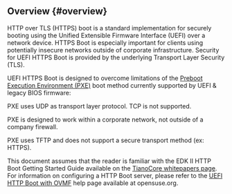 ## Overview {#overview}

HTTP over TLS (HTTPS) boot is a standard implementation for securely booting using the Unified Extensible Firmware Interface (UEFI) over a network device. HTTPS Boot is especially important for clients using potentially insecure networks outside of corporate infrastructure. Security for UEFI HTTPS Boot is provided by the underlying Transport Layer Security (TLS).

UEFI HTTPS Boot is designed to overcome limitations of the [Preboot Execution Environment (PXE)](https://github.com/tianocore/tianocore.github.io/wiki/PXE) boot method currently supported by UEFI &amp; legacy BIOS firmware:

PXE uses UDP as transport layer protocol. TCP is not supported.

PXE is designed to work within a corporate network, not outside of a company firewall.

PXE uses TFTP and does not support a secure transport method (ex: HTTPS).

This document assumes that the reader is familiar with the EDK II HTTP Boot Getting Started Guide available on the [TianoCore whitepapers page](https://github.com/tianocore/tianocore.github.io/wiki/EDK%20II%20White%20papers). For information on configuring a HTTP Boot server, please refer to the [UEFI HTTP Boot with OVMF](https://en.opensuse.org/UEFI_HTTPBoot_with_OVMF) help page available at opensuse.org.